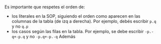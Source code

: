 Es importante que respetes el orden de:
* los literales en la SOP, siguiendo el orden como aparecen en las columnas de la tabla (de izq a derecha). Por ejemplo, debés escribir ``p.q`` y no ``q.p``
* los casos según las filas en la tabla. Por ejemplo, se debe escribir ``-p.-q+-p.q`` y no ``-p.q+-p.-q``
Además 
